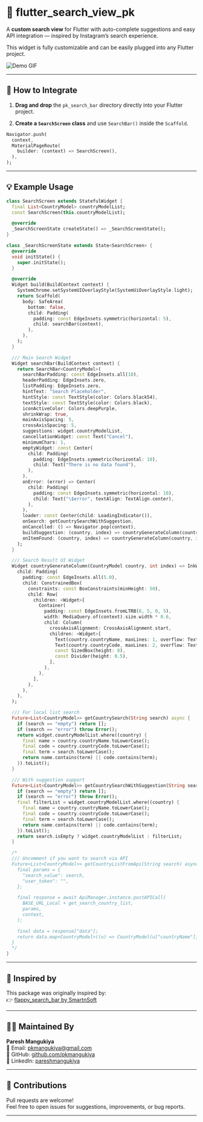 
# 🚀 flutter_search_view_pk

A **custom search view** for Flutter with auto-complete suggestions and easy API integration — inspired by Instagram’s search experience.

This widget is fully customizable and can be easily plugged into any Flutter project.

![Demo GIF](https://user-images.githubusercontent.com/45510447/86524982-c7895d80-be9e-11ea-92ab-6608c5e73831.gif)

---

## 🧩 How to Integrate

1. **Drag and drop** the `pk_search_bar` directory directly into your Flutter project.

2. **Create a `SearchScreen` class** and use `SearchBar()` inside the `Scaffold`.

```dart
Navigator.push(
  context,
  MaterialPageRoute(
    builder: (context) => SearchScreen(),
  ),
);
```

---

## 💡 Example Usage

```dart
class SearchScreen extends StatefulWidget {
  final List<CountryModel> countryModelList;
  const SearchScreen(this.countryModelList);

  @override
  _SearchScreenState createState() => _SearchScreenState();
}

class _SearchScreenState extends State<SearchScreen> {
  @override
  void initState() {
    super.initState();
  }

  @override
  Widget build(BuildContext context) {
    SystemChrome.setSystemUIOverlayStyle(SystemUiOverlayStyle.light);
    return Scaffold(
      body: SafeArea(
        bottom: false,
        child: Padding(
          padding: const EdgeInsets.symmetric(horizontal: 5),
          child: searchBar(context),
        ),
      ),
    );
  }

  /// Main Search Widget
  Widget searchBar(BuildContext context) {
    return SearchBar<CountryModel>(
      searchBarPadding: const EdgeInsets.all(10),
      headerPadding: EdgeInsets.zero,
      listPadding: EdgeInsets.zero,
      hintText: "Search Placeholder",
      hintStyle: const TextStyle(color: Colors.black54),
      textStyle: const TextStyle(color: Colors.black),
      iconActiveColor: Colors.deepPurple,
      shrinkWrap: true,
      mainAxisSpacing: 5,
      crossAxisSpacing: 5,
      suggestions: widget.countryModelList,
      cancellationWidget: const Text("Cancel"),
      minimumChars: 1,
      emptyWidget: const Center(
        child: Padding(
          padding: EdgeInsets.symmetric(horizontal: 10),
          child: Text("There is no data found"),
        ),
      ),
      onError: (error) => Center(
        child: Padding(
          padding: const EdgeInsets.symmetric(horizontal: 10),
          child: Text("\$error", textAlign: TextAlign.center),
        ),
      ),
      loader: const Center(child: LoadingIndicator()),
      onSearch: getCountrySearchWithSuggestion,
      onCancelled: () => Navigator.pop(context),
      buildSuggestion: (country, index) => countryGenerateColumn(country, index),
      onItemFound: (country, index) => countryGenerateColumn(country, index),
    );
  }

  /// Search Result UI Widget
  Widget countryGenerateColumn(CountryModel country, int index) => InkWell(
    child: Padding(
      padding: const EdgeInsets.all(5.0),
      child: ConstrainedBox(
        constraints: const BoxConstraints(minHeight: 50),
        child: Row(
          children: <Widget>[
            Container(
              padding: const EdgeInsets.fromLTRB(8, 5, 0, 5),
              width: MediaQuery.of(context).size.width * 0.6,
              child: Column(
                crossAxisAlignment: CrossAxisAlignment.start,
                children: <Widget>[
                  Text(country.countryName, maxLines: 1, overflow: TextOverflow.ellipsis),
                  Text(country.countryCode, maxLines: 2, overflow: TextOverflow.ellipsis),
                  const SizedBox(height: 8),
                  const Divider(height: 0.5),
                ],
              ),
            ),
          ],
        ),
      ),
    ),
  );

  /// For local list search
  Future<List<CountryModel>> getCountrySearch(String search) async {
    if (search == "empty") return [];
    if (search == "error") throw Error();
    return widget.countryModelList.where((country) {
      final name = country.countryName.toLowerCase();
      final code = country.countryCode.toLowerCase();
      final term = search.toLowerCase();
      return name.contains(term) || code.contains(term);
    }).toList();
  }

  /// With suggestion support
  Future<List<CountryModel>> getCountrySearchWithSuggestion(String search) async {
    if (search == "empty") return [];
    if (search == "error") throw Error();
    final filterList = widget.countryModelList.where((country) {
      final name = country.countryName.toLowerCase();
      final code = country.countryCode.toLowerCase();
      final term = search.toLowerCase();
      return name.contains(term) || code.contains(term);
    }).toList();
    return search.isEmpty ? widget.countryModelList : filterList;
  }

  /*
  /// Uncomment if you want to search via API
  Future<List<CountryModel>> getCountryListFromApi(String search) async {
    final params = {
      "search_value": search,
      "user_token": "",
    };

    final response = await ApiManager.instance.postAPICall(
      BASE_URL_Local + get_search_country_list,
      params,
      context,
    );

    final data = response["data"];
    return data.map<CountryModel>((u) => CountryModel(u["countryName"], u["countryCode"])).toList();
  }
  */
}
```

---

## 🔗 Inspired by

This package was originally inspired by:  
👉 [flappy_search_bar by SmartnSoft](https://github.com/smartnsoft/flappy_search_bar)

---

## 👨‍💻 Maintained By

**Paresh Mangukiya**  
📧 Email: [pkmangukiya@gmail.com](mailto:pkmangukiya@gmail.com)  
🐙 GitHub: [github.com/pkmangukiya](https://github.com/pkmangukiya)  
🔗 LinkedIn: [pareshmangukiya](https://in.linkedin.com/in/pareshmangukiya)

---

## 🤝 Contributions

Pull requests are welcome!  
Feel free to open issues for suggestions, improvements, or bug reports.

---

